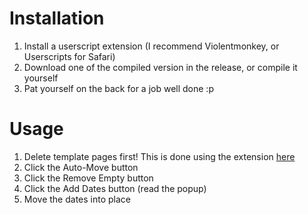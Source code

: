 # Installation

1. Install a userscript extension (I recommend Violentmonkey, or Userscripts for Safari)
2. Download one of the compiled version in the release, or compile it yourself
3. Pat yourself on the back for a job well done :p

# Usage

1. Delete template pages first! This is done using the extension [here](https://github.com/Abendsonnenschein/CCAU-Pages)
2. Click the Auto-Move button
3. Click the Remove Empty button
4. Click the Add Dates button (read the popup)
5. Move the dates into place

